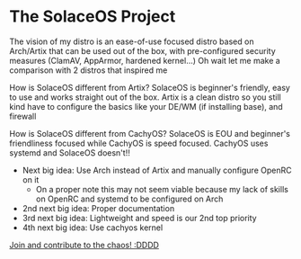 # The SolaceOS Project

The vision of my distro is an ease-of-use focused distro based on Arch/Artix that can be used out of the box, with pre-configured security measures (ClamAV, AppArmor, hardened kernel...)
Oh wait let me make a comparison with 2 distros that inspired me

How is SolaceOS different from Artix?
SolaceOS is beginner's friendly, easy to use and works straight out of the box. Artix is a clean distro so you still kind have to configure the basics like your DE/WM (if installing base), and firewall

How is SolaceOS different from CachyOS?
SolaceOS is EOU and beginner's friendliness focused while CachyOS is speed focused. CachyOS uses systemd and SolaceOS doesn't!!

- Next big idea: Use Arch instead of Artix and manually configure OpenRC on it
    - On a proper note this may not seem viable because my lack of skills on OpenRC and systemd to be configured on Arch
- 2nd next big idea: Proper documentation
- 3rd next big idea: Lightweight and speed is our 2nd top priority
- 4th next big idea: Use cachyos kernel

[Join and contribute to the chaos! :DDDD](https://discord.gg/DqtHZRgpmh)


